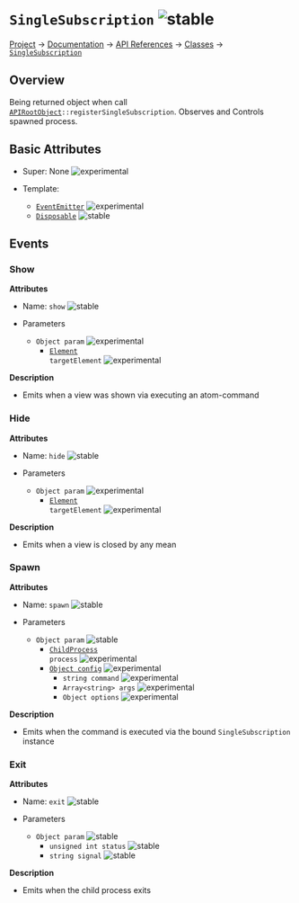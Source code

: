 # `SingleSubscription` ![stable]
[Project](https://github.com/ksxatompackages/quick-spawn) → [Documentation](../..) → [API References](..) → [Classes](.) → [`SingleSubscription`](./single-subscription.md)

## Overview

Being returned object when call <code>[APIRootObject](.classes/api.md)::registerSingleSubscription</code>. Observes and Controls spawned process.

## Basic Attributes

* Super: None ![experimental]

* Template:
  - [`EventEmitter`](../templates/event-emitter.md) ![experimental]
  - [`Disposable`](../templates/disposable.md) ![stable]

## Events

### Show

**Attributes**

* Name: `show` ![stable]

* Parameters
  - `Object param` ![experimental]
    - <code>[Element](https://developer.mozilla.org/en-US/docs/Web/API/Element) targetElement</code> ![experimental]

**Description**

* Emits when a view was shown via executing an atom-command

### Hide

**Attributes**

* Name: `hide` ![stable]

* Parameters
  - `Object param` ![experimental]
    - <code>[Element](https://developer.mozilla.org/en-US/docs/Web/API/Element) targetElement</code> ![experimental]

**Description**

* Emits when a view is closed by any mean

### Spawn

**Attributes**

* Name: `spawn` ![stable]

* Parameters
  - `Object param` ![stable]
    - <code>[ChildProcess](https://nodejs.org/api/child_process.html#child_process_class_childprocess) process</code> ![experimental]
    - [`Object config`](https://nodejs.org/api/child_process.html#child_process_child_process_spawn_command_args_options) ![experimental]
      - `string command` ![experimental]
      - `Array<string> args` ![experimental]
      - `Object options` ![experimental]

**Description**

* Emits when the command is executed via the bound `SingleSubscription` instance

### Exit

**Attributes**

* Name: `exit` ![stable]

* Parameters
  - `Object param` ![stable]
    - `unsigned int status` ![stable]
    - `string signal` ![stable]

**Description**

* Emits when the child process exits

[fixed]: https://cdn.rawgit.com/ksxatompackages/quick-spawn/images-v0.1.1/docs/images/badges/fixed.svg
[stable]: https://cdn.rawgit.com/ksxatompackages/quick-spawn/images-v0.1.1/docs/images/badges/stable.svg
[experimental]: https://cdn.rawgit.com/ksxatompackages/quick-spawn/images-v0.1.1/docs/images/badges/experimental.svg
[deprecated]: https://cdn.rawgit.com/ksxatompackages/quick-spawn/images-v0.1.1/docs/images/badges/deprecated.svg
